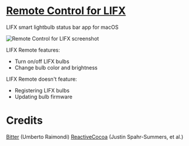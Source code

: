 # [Remote Control for LIFX](http://gofake1.net/projects/lifx_remote.html)
LIFX smart lightbulb status bar app for macOS

![Remote Control for LIFX screenshot](http://gofake1.net/images/lifx_remote.png)

LIFX Remote features:
* Turn on/off LIFX bulbs
* Change bulb color and brightness

LIFX Remote doesn't feature:
* Registering LIFX bulbs
* Updating bulb firmware

# Credits
[Bitter](https://github.com/uraimo/Bitter) (Umberto Raimondi)
[ReactiveCocoa](https://github.com/ReactiveCocoa/ReactiveCocoa) (Justin Spahr-Summers, et al.)
